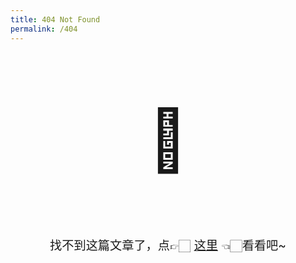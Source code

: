 ```yaml
---
title: 404 Not Found
permalink: /404
---
```

<p style="text-align: center;font-size:6rem">🤕</p>
<p style="text-align: center;font-size:1.2rem">找不到这篇文章了，点👉🏻 <a href="/archives/">这里</a> 👈🏻看看吧~<p>

